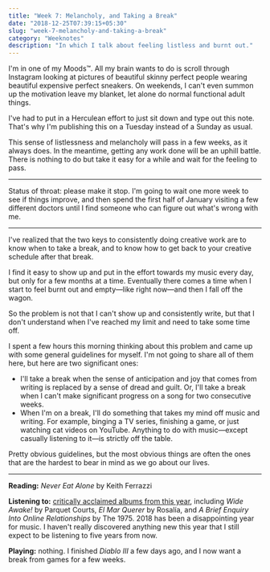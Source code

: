 ```yaml
---
title: "Week 7: Melancholy, and Taking a Break"
date: "2018-12-25T07:39:15+05:30"
slug: "week-7-melancholy-and-taking-a-break"
category: "Weeknotes"
description: "In which I talk about feeling listless and burnt out."
---
```


I'm in one of my Moods™. All my brain wants to do is scroll through Instagram looking at pictures of beautiful skinny perfect people wearing beautiful expensive perfect sneakers. On weekends, I can't even summon up the motivation leave my blanket, let alone do normal functional adult things.

I've had to put in a Herculean effort to just sit down and type out this note. That's why I'm publishing this on a Tuesday instead of a Sunday as usual.

This sense of listlessness and melancholy will pass in a few weeks, as it always does. In the meantime, getting any work done will be an uphill battle. There is nothing to do but take it easy for a while and wait for the feeling to pass.

* * *

Status of throat: please make it stop. I'm going to wait one more week to see if things improve, and then spend the first half of January visiting a few different doctors until I find someone who can figure out what's wrong with me.

* * *

I've realized that the two keys to consistently doing creative work are to know when to take a break, and to know how to get back to your creative schedule after that break.

I find it easy to show up and put in the effort towards my music every day, but only for a few months at a time. Eventually there comes a time when I start to feel burnt out and empty—like right now—and then I fall off the wagon.

So the problem is not that I can't show up and consistently write, but that I don't understand when I've reached my limit and need to take some time off.

I spent a few hours this morning thinking about this problem and came up with some general guidelines for myself. I'm not going to share all of them here, but here are two significant ones:

*   I'll take a break when the sense of anticipation and joy that comes from writing is replaced by a sense of dread and guilt. Or, I'll take a break when I can't make significant progress on a song for two consecutive weeks.
*   When I'm on a break, I'll do something that takes my mind off music and writing. For example, binging a TV series, finishing a game, or just watching cat videos on YouTube. Anything to do with music—except casually listening to it—is strictly off the table.

Pretty obvious guidelines, but the most obvious things are often the ones that are the hardest to bear in mind as we go about our lives.

* * *

**Reading:** _Never Eat Alone_ by Keith Ferrazzi

**Listening to:** [critically acclaimed albums from this year](https://www.albumoftheyear.org/list/summary/2018/), including _Wide Awake!_ by Parquet Courts, _El Mar Querer_ by Rosalía, and _A Brief Enquiry Into Online Relationships_ by The 1975. 2018 has been a disappointing year for music. I haven't really discovered anything new this year that I still expect to be listening to five years from now.

**Playing:** nothing. I finished _Diablo III_ a few days ago, and I now want a break from games for a few weeks.
